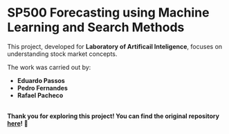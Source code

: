 # SP500 Forecasting using Machine Learning and Search Methods

This project, developed for **Laboratory of Artificail Inteligence**, focuses on understanding stock market concepts.


The work was carried out by:

 - **Eduardo Passos**
 - **Pedro Fernandes**
 - **Rafael Pacheco**
 
\
**Thank you for exploring this project! You can find the original repository [here](https://github.com/rafa907p/SP500-Using-ML-and-Search-Methods.git)! 🚀**


